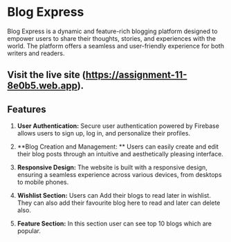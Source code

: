 
# Blog Express
Blog Express is a dynamic and feature-rich blogging platform designed to empower users to share their thoughts, stories, and experiences with the world. The platform offers a seamless and user-friendly experience for both writers and readers.
 
## Visit the live site (https://assignment-11-8e0b5.web.app).

## Features
1. **User Authentication:** Secure user authentication powered by Firebase allows users to sign up, log in, and personalize their profiles.

2. **Blog Creation and Management: **  Users can easily create and edit their blog posts through an intuitive and aesthetically pleasing interface.

3. **Responsive Design:** The website is built with a responsive design, ensuring a seamless experience across various devices, from desktops to mobile phones.

4. **Wishlist Section:** Users can Add their blogs to read later in wishlist. They can also add their favourite blog here to read and later can delete also.

5. **Feature Section:** In this section user can see top 10 blogs which are popular.






